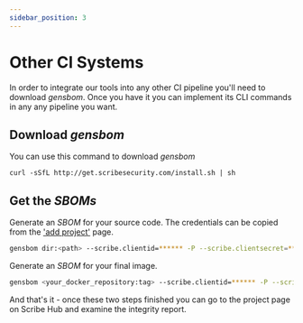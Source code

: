 ```yaml
---
sidebar_position: 3
---
```


# Other CI Systems

In order to integrate our tools into any other CI pipeline you'll need to download *gensbom*. Once you have it you can implement its CLI commands in any any pipeline you want.

## Download *gensbom*

You can use this command to download *gensbom*

```
curl -sSfL http://get.scribesecurity.com/install.sh | sh
```

## Get the *SBOMs* 

Generate an *SBOM* for your source code. The credentials can be copied from the <a href='https://beta.hub.scribesecurity.com/producer-products'>'add project'</a> page.


```bash
gensbom dir:<path> --scribe.clientid=****** -P --scribe.clientsecret=****** --scribe.projectkey=****** -E -f -v
```

Generate an *SBOM* for your final image.

```bash
gensbom <your_docker_repository:tag> --scribe.clientid=****** -P --scribe.clientsecret=****** --scribe.projectkey=****** -E -f -v
```

And that's it - once these two steps finished you can go to the project page on Scribe Hub and examine the integrity report.